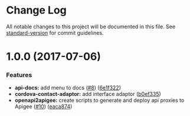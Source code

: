 # Change Log

All notable changes to this project will be documented in this file. See [standard-version](https://github.com/conventional-changelog/standard-version) for commit guidelines.

<a name="1.0.0"></a>
# 1.0.0 (2017-07-06)


### Features

* **api-docs:** add menu to docs ([#8](https://github.com/gregswindle/cordova-contacts-swagger-api/issues/8)) ([6e1f322](https://github.com/gregswindle/cordova-contacts-swagger-api/commit/6e1f322))
* **cordova-contact-adaptor:** add interface adaptor ([b0ef335](https://github.com/gregswindle/cordova-contacts-swagger-api/commit/b0ef335))
* **openapi2apigee:** create scripts to generate and deploy api proxies to Apigee ([#10](https://github.com/gregswindle/cordova-contacts-swagger-api/issues/10)) ([eaca874](https://github.com/gregswindle/cordova-contacts-swagger-api/commit/eaca874))

